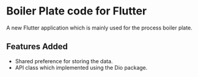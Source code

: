 # Boiler Plate code for Flutter 

A new Flutter application which is mainly used for the process boiler plate.

## Features Added

- Shared preference for storing the data.
- API class which implemented using the Dio package.
